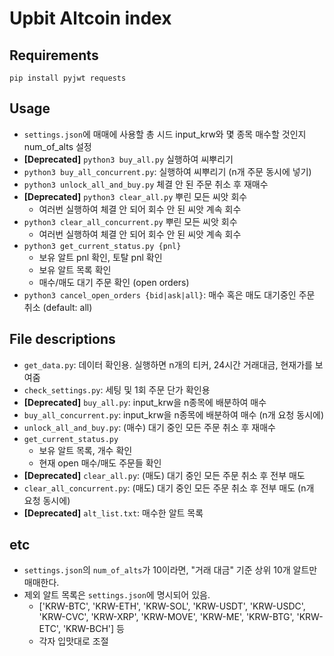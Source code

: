 # Upbit Altcoin index
## Requirements
`pip install pyjwt requests`

## Usage
- `settings.json`에 매매에 사용할 총 시드 input_krw와 몇 종목 매수할 것인지 num_of_alts 설정
-  **[Deprecated]** `python3 buy_all.py` 실행하여 씨뿌리기 
- `python3 buy_all_concurrent.py`: 실행하여 씨뿌리기 (n개 주문 동시에 넣기)
- `python3 unlock_all_and_buy.py` 체결 안 된 주문 취소 후 재매수
- **[Deprecated]** `python3 clear_all.py` 뿌린 모든 씨앗 회수
    - 여러번 실행하여 체결 안 되어 회수 안 된 씨앗 계속 회수
- `python3 clear_all_concurrent.py` 뿌린 모든 씨앗 회수
    - 여러번 실행하여 체결 안 되어 회수 안 된 씨앗 계속 회수
- `python3 get_current_status.py {pnl}`
    - 보유 알트 pnl 확인, 토탈 pnl 확인
    - 보유 알트 목록 확인
    - 매수/매도 대기 주문 확인 (open orders)
- `python3 cancel_open_orders {bid|ask|all}`: 매수 혹은 매도 대기중인 주문 취소 (default: all)

## File descriptions
- `get_data.py`: 데이터 확인용. 실행하면 n개의 티커, 24시간 거래대금, 현재가를 보여줌
- `check_settings.py`: 세팅 및 1회 주문 단가 확인용
- **[Deprecated]** `buy_all.py`: input_krw을 n종목에 배분하여 매수 
- `buy_all_concurrent.py`: input_krw을 n종목에 배분하여 매수 (n개 요청 동시에)
- `unlock_all_and_buy.py`: (매수) 대기 중인 모든 주문 취소 후 재매수
- `get_current_status.py`
    - 보유 알트 목록, 개수 확인
    - 현재 open 매수/매도 주문들 확인
- **[Deprecated]** `clear_all.py`: (매도) 대기 중인 모든 주문 취소 후 전부 매도
- `clear_all_concurrent.py`: (매도) 대기 중인 모든 주문 취소 후 전부 매도 (n개 요청 동시에)
- **[Deprecated]** `alt_list.txt`: 매수한 알트 목록

## etc
- `settings.json`의 `num_of_alts`가 10이라면, "거래 대금" 기준 상위 10개 알트만 매매한다.
- 제외 알트 목록은 `settings.json`에 명시되어 있음.
    - ['KRW-BTC', 'KRW-ETH', 'KRW-SOL', 'KRW-USDT', 'KRW-USDC', 'KRW-CVC', 'KRW-XRP', 'KRW-MOVE', 'KRW-ME', 'KRW-BTG', 'KRW-ETC', 'KRW-BCH'] 등
    - 각자 입맛대로 조절